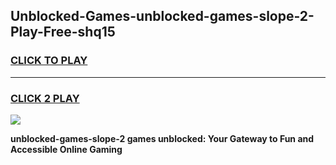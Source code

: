 
## Unblocked-Games-unblocked-games-slope-2-Play-Free-shq15
<h3>
<a href="https://premium76.site?title=unblocked-games-slope-2&ref=23A">CLICK TO PLAY</a></h3>
<hr>

<h3>
<a href="https://premium76.site?title=unblocked-games-slope-2&ref=23A">CLICK 2 PLAY</a>
  
</h3>

<a href="https://premium76.site?title=unblocked-games-slope-2&ref=23A"><img src="https://clearcache.store/games.png"></a>


**unblocked-games-slope-2 games unblocked: Your Gateway to Fun and Accessible Online Gaming**
